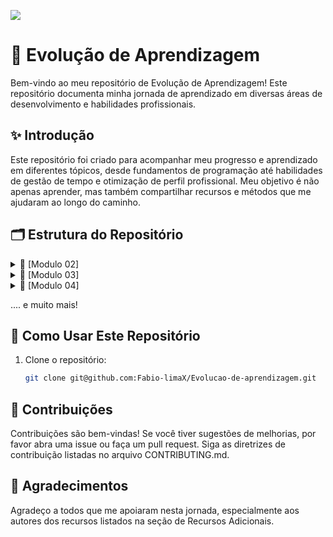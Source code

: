 ![](https://imgur.com/zdoxHJO.png)

# 🌱 Evolução de Aprendizagem

Bem-vindo ao meu repositório de Evolução de Aprendizagem! Este repositório documenta minha jornada de aprendizado em diversas áreas de desenvolvimento e habilidades profissionais.

## ✨ Introdução

Este repositório foi criado para acompanhar meu progresso e aprendizado em diferentes tópicos, desde fundamentos de programação até habilidades de gestão de tempo e otimização de perfil profissional. Meu objetivo é não apenas aprender, mas também compartilhar recursos e métodos que me ajudaram ao longo do caminho.

## 🗂️ Estrutura do Repositório

<details>
<summary>📘 [Modulo 02]</summary>
  
### Conteúdos a serem trabalhados nesse módulo: 📚
- Funções
- Tipos de Dados II
- Gestão de Tempo
- Tipos Utilitários
- Métodos de String
- Currículo e Carta de Apresentação
- Métodos de Arrays
- Métodos de Arrays II
- LinkedIn
- Métodos de Arrays III
  
### O que eu já sei sobre os assuntos que serão abordados nesse módulo?

- **Funções:** Tenho uma noção básica de como usar funções para modularizar e organizar o código.
- **Tipos de Dados II:** Conheço os tipos de dados básicos como strings, números e booleanos.
- **Gestão de Tempo:** Tenho alguma experiência em organizar meu tempo, mas quero melhorar minhas habilidades.
- **Tipos Utilitários:** Sei que existem tipos utilitários em JavaScript, mas não os usei muito.
- **Métodos de Strings:** Uso básico de métodos como length, toUpperCase, e toLowerCase.
- **Currículo e Carta de Apresentação:** Já tenho um currículo básico, mas preciso melhorá-lo e criar uma boa carta de apresentação.
- **Métodos de Arrays:** Conheço métodos comuns como push, pop, shift, e unshift.
- **Métodos de Arrays II:** Uso básico de métodos como map, filter, e reduce.
- **LinkedIn:** Tenho um perfil básico no LinkedIn, mas preciso melhorar e otimizar.
- **Métodos de Arrays III:** Conheço alguns métodos avançados, mas quero aprofundar meu conhecimento.

### O que eu quero aprender 📖 

- **Funções:** Quero entender como criar funções mais complexas e explorar funções de ordem superior (higher-order functions). Aprender a usar essas funções pode me ajudar a tornar meu código mais modular e eficiente.
- **Tipos de Dados II:** Estou interessado em aprofundar meu conhecimento sobre tipos de dados avançados em JavaScript, como objetos e arrays multidimensionais. Também quero entender melhor como a coerção de tipos e o sistema de tipagem dinâmica funcionam.
- **Gestão de Tempo:** Quero aprender técnicas avançadas de gestão de tempo, como o método Pomodoro e outras técnicas de priorização de tarefas. Além disso, estou interessado em descobrir ferramentas de produtividade que possam me ajudar a otimizar meu tempo e ser mais eficiente.
- **Tipos Utilitários:** Gostaria de entender melhor os tipos utilitários em JavaScript, como Partial, Readonly, Record, Pick, Omit, e Exclude. Quero aprender como usar esses tipos para manipular e transformar dados de maneira mais eficaz.
- **Métodos de Strings:** Quero explorar métodos de manipulação de strings mais avançados e aprender a usar expressões regulares (regex) para realizar manipulações de texto mais complexas.
- **Currículo e Carta de Apresentação:** Gostaria de saber como criar um currículo e uma carta de apresentação que se destaquem. Quero aprender técnicas para adaptar esses documentos para diferentes vagas e setores, tornando-os mais atraentes para os recrutadores.
- **Métodos de Arrays:** Quero consolidar meu entendimento sobre os métodos básicos de arrays e aprender a aplicar esses métodos em projetos reais.
- **Métodos de Arrays II:** Quero entender melhor como usar métodos como map, filter e reduce em situações mais complexas. Também quero aprender a combinar esses métodos para resolver problemas de manipulação de dados de maneira eficiente.
- **LinkedIn:** Estou interessado em otimizar meu perfil no LinkedIn. Quero aprender a criar e compartilhar conteúdo relevante e usar a plataforma para fazer networking e encontrar oportunidades de carreira de maneira estratégica.
- **Métodos de Arrays III:** Quero explorar métodos avançados de arrays, como flatMap e reduceRight, e aprender a aplicá-los para resolver problemas complexos de manipulação de dados de forma eficiente.

### Minha evolução: o que aprendi sobre os assuntos que foram abordados nesse módulo 🚀

- **Funções:** Aprendi a usar funções de maneira mais eficaz para modularizar o código, tornando-o mais organizado e reutilizável.
- **Tipos de Dados II:** Aprofundei meu conhecimento sobre tipos de dados primitivos e compostos em JavaScript, entendendo melhor suas características e usos.
- **Gestão de Tempo:** Melhorei minhas habilidades de organização e gestão de tempo, o que me ajudou a ser mais produtivo.
- **Tipos Utilitários:** Dominei o uso de tipos utilitários para facilitar a manipulação de dados de forma eficiente.
- **Métodos de Strings:** Explorei uma ampla gama de métodos de manipulação de strings, permitindo trabalhar com textos de maneira mais eficiente.
- **Currículo e Carta de Apresentação:** Melhorei significativamente meu currículo e criei uma carta de apresentação eficaz que destaca minhas habilidades e experiências.
- **Métodos de Arrays:** Dominei os métodos básicos de arrays, permitindo gerenciar coleções de dados de forma eficiente.
- **Métodos de Arrays II:** Aprofundei meu conhecimento sobre métodos de arrays, aprendendo a realizar operações complexas com dados.
- **LinkedIn:** Construí um perfil profissional atraente e eficaz no LinkedIn, aumentando minhas conexões na comunidade de tecnologia.
- **Métodos de Arrays III:** Explorei métodos avançados de arrays que tornaram a manipulação de dados mais eficiente e rápida.
  
</details>

<details>
<summary>📗 [Modulo 03]</summary>

### Conteúdos a serem trabalhados nesse módulo:

- Teste Automatizados
- Primeiro servidor
- Github 
- Rotas, intermediários e Controladores
- API REST
- Comunicação
- Orientação a Objetos
- Pesquisa e leitura de documentações
- Asincronismo e Leitura e Escrita em arquivos
- Autoconhecimento e Inteligencia Emocional
- Tratamento de erros com Herança e Polimorfismo
- Tendências em Tecnologia

### O que eu já sei sobre os assuntos que serão abordados nesse módulo?

-
-
-
-
-
-
-
-
-
-
-
-

### o que eu quero aprender 

-
-
-
-
-
-
-
-
-
-

### Minha evolução: o que aprendi sobre os assuntos que foram abordados nesse módulo

-
-
-
-
-
-
-

</details>
  
<details>
<summary> 📙 [Modulo 04]</summary>
  
### Conteúdos a serem trabalhados nesse módulo:

- Metodologias ágeis
- Consultas SQL
- Modelagem de Dados
- Diversidade e inclusão em tecnologia
- CRUD SQL
- Agrupamento e Relacionamento entre Tabelas
- Marca Pessoal e Plano de Carreira


### O que eu já sei sobre os assuntos que serão abordados nesse módulo?

-
-
-
-
-
-
-
-
-
-
-
-

### o que eu quero aprender 

-
-
-
-
-
-
-
-
-
-

### Minha evolução: o que aprendi sobre os assuntos que foram abordados nesse módulo

-
-
-
-
-
-
-

  
</details>

.... e muito mais!

## 🚀 Como Usar Este Repositório

1. Clone o repositório:
   ```sh
   git clone git@github.com:Fabio-limaX/Evolucao-de-aprendizagem.git

## 🤝 Contribuições

Contribuições são bem-vindas! Se você tiver sugestões de melhorias, por favor abra uma issue ou faça um pull request. Siga as diretrizes de contribuição listadas no arquivo CONTRIBUTING.md.


## 🙏 Agradecimentos
Agradeço a todos que me apoiaram nesta jornada, especialmente aos autores dos recursos listados na seção de Recursos Adicionais.
